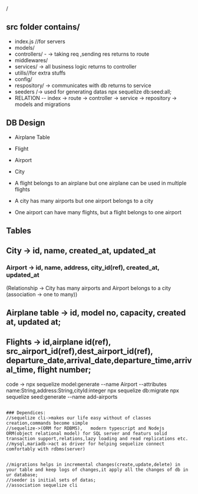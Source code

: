 /
## src folder contains/
   -  index.js //for servers
   -  models/
   -  controllers/ - -> taking req ,sending res returns to route
   -   middlewares/
   -  services/  -> all business logic returns to controller
   -  utills//for extra stuffs
   -  config/
   -  respository/ -> communicates with db returns to service
   - seeders /-> used for generating datas
             npx sequelize db:seed:all;
   - RELATION -- index -> route -> controller -> service -> repository -> models and migrations


<!--  -->


## DB Design
  - Airplane Table
  - Flight
  - Airport
  - City 

  - A flight belongs to an airplane but one airplane can be used in multiple flights
  - A city has many airports but one airport belongs to a city
  - One airport can have many flights, but a flight belongs to one airport


  
## Tables

##  City -> id, name, created_at, updated_at
### Airport -> id, name, address, city_id(ref), created_at, updated_at
(Relationship -> City has many airports and Airport belongs to a city (association -> one to many))

## Airplane table -> id, model no, capacity, created at, updated at;
## Flights -> id,airplane id(ref), src_airport_id(ref),dest_airport_id(ref), departure_date,arrival_date,departure_time,arrival_time, flight number;

code -> npx sequelize model:generate --name Airport --attributes name:String,address:String,cityId:integer
npx sequelize db:migrate
npx sequelize seed:generate --name add-airports
```

### Dependices:
//sequelize cli->makes our life easy without of classes creation,commands become simple
//sequelize->(ORM for RDBMS),   modern typescript and Nodejs ORM(object relational model) for SQL server and featurs solid transaction support,relations,lazy loading and read replications etc.
//mysql,mariadb->act as driver for helping sequelize connect comfortably with rdbms(server)


//migrations helps in incremental changes(create,update,delete) in your table and keep logs of changes,it apply all the changes of db in ur database;
//seeder is initial sets of datas;
//association sequelize cli
